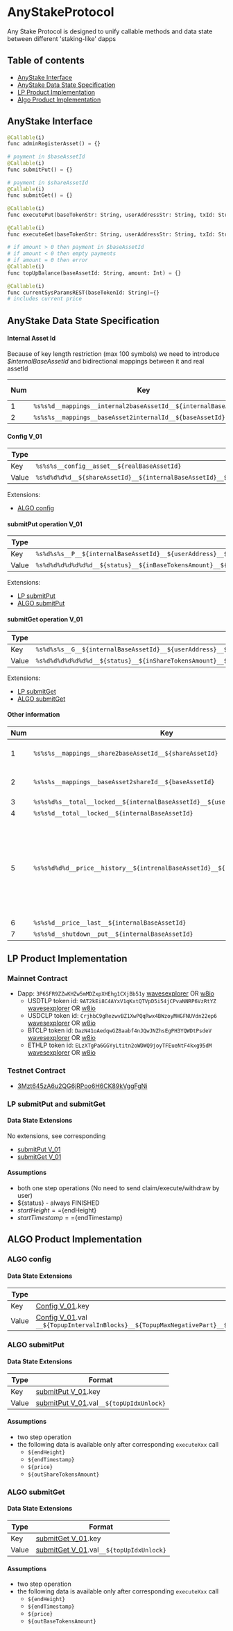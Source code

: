 # AnyStakeProtocol
Any Stake Protocol is designed to unify callable methods and data state between different 'staking-like' dapps

## Table of contents
- [AnyStake Interface](#anystake-interface)
- [AnyStake Data State Specification](#anystake-data-state-specification)
- [LP Product Implementation](lp-product-implementation)
- [Algo Product Implementation](algo-product-implementation)

## AnyStake Interface
```python
@Callable(i)
func adminRegisterAsset() = {}
 
# payment in $baseAssetId
@Callable(i)
func submitPut() = {}
 
# payment in $shareAssetId
@Callable(i)
func submitGet() = {}
 
@Callable(i)
func executePut(baseTokenStr: String, userAddressStr: String, txId: String) = {}
 
@Callable(i)
func executeGet(baseTokenStr: String, userAddressStr: String, txId: String) = {}
 
# if amount > 0 then payment in $baseAssetId
# if amount < 0 then empty payments
# if amount = 0 then error
@Callable(i)
func topUpBalance(baseAssetId: String, amount: Int) = {}
 
@Callable(i)
func currentSysParamsREST(baseTokenId: String)={}
# includes current price
```

## AnyStake Data State Specification
#### Internal Asset Id
Because of key length restriction (max 100 symbols) we need to introduce _$internalBaseAssetId_ and bidirectional mappings between it and real assetId

Num| Key           | Type        | Optional? | Format and Description |
---| ------------- |------------ |---------- | ---------------------- |
1  | `%s%s%d__mappings__internal2baseAssetId__${internalBaseAssetId}`|String|No|Simple|
2  | `%s%s%s__mappings__baseAsset2internalId__${baseAssetId}`|String|No|Simple|

#### Config V_01

Type | Format   |
---- | ---- |
Key  | `%s%s%s__config__asset__${realBaseAssetId}` |
Value| `%s%d%d%d%d__${shareAssetId}__${internalBaseAssetId}__${decimalsMultBothTokens}__${decimalsMultPrice}__${getDelayBlocks}__...dataExtensions...` |

Extensions:
* [ALGO config](#algo-config)

#### submitPut operation V_01

Type | Format   |
---- | ---- |
Key  | `%s%d%s%s__P__${internalBaseAssetId}__${userAddress}__${txId}` |
Value| `%s%d%d%d%d%d%d%d__${status}__${inBaseTokensAmount}__${price}__${outShareTokensAmount}__${startHeight}__${startTimestamp}__${endHeight}__${endTimestamp}...dataExtensions...` |

Extensions:
* [LP submitPut](#lp-submitput-and-submitget)
* [ALGO submitPut](#algo-submitput)

#### submitGet operation V_01

Type | Format   |
---- | ---- |
Key  | `%s%d%s%s__G__${internalBaseAssetId}__${userAddress}__${txId}` |
Value| `%s%d%d%d%d%d%d%d__${status}__${inShareTokensAmount}__${price}__${outBaseTokensAmount}__${startHeight}__${startTimestamp}__${endHeight}__${endTimestamp}...dataExtensions...` |

Extensions:
* [LP submitGet](#lp-submitput-and-submitget)
* [ALGO submitGet](#algo-submitget)

#### Other information
Num| Key           | Type        | Optional? | Format | Description |
---| ------------- |------------ |---------- | -------| ------------|
1|`%s%s%s__mappings__share2baseAssetId__${shareAssetId}`|String|NO|Simple|mapping between ${shareAssetId} and real ${baseAssetId}|
2|`%s%s%s__mappings__baseAsset2shareId__${baseAssetId}` |String|NO|Simple|mapping between ${baseAssetId} and real ${shareAssetId}|
3|`%s%s%d%s__total__locked__${internalBaseAssetId}__${userAddress}`|String|YES|`%d%d__${sharedTokenAmount}__${baseTokenAmount}`||
4|`%s%s%d__total__locked__${internalBaseAssetId}`|String|NO|`%d%d__${sharedTokenAmount}__${baseTokenAmount}`||
5|`%s%s%d%d%d__price__history__${intrenalBaseAssetId}__${height}__${timestamp}`|Integer|YES|Simple|It is difficult to use ${decimalsMult} from asset config because assets with 0 decimals will have bad price (300/200=1.5 ~ 1) ${decimalsMultPrice} has been introduce to resolve this problem|
6|`%s%s%d__price__last__${internalBaseAssetId}`|Integer|NO|Simple||
7|`%s%s%d__shutdown__put__${internalBaseAssetId}`|Boolean|Yes|Simple. If true then put operation is blocked||


## LP Product Implementation

### Mainnet Contract
* Dapp: `3P6SFR9ZZwKHZw5mMDZxpXHEhg1CXjBb51y` [wavesexplorer](https://wavesexplorer.com/address/3P6SFR9ZZwKHZw5mMDZxpXHEhg1CXjBb51y/tx) OR [w8io](https://w8io.ru/3P6SFR9ZZwKHZw5mMDZxpXHEhg1CXjBb51y)
  * USDTLP token id: `9AT2kEi8C4AYxV1qKxtQTVpD5i54jCPvaNNRP6VzRtYZ` [wavesexplorer](https://wavesexplorer.com/assets/9AT2kEi8C4AYxV1qKxtQTVpD5i54jCPvaNNRP6VzRtYZ) OR  [w8io](https://w8io.ru/9AT2kEi8C4AYxV1qKxtQTVpD5i54jCPvaNNRP6VzRtYZ)
  * USDCLP token id: `CrjhbC9gRezwvBZ1XwPQqRwx4BWzoyMHGFNUVdn22ep6` [wavesexplorer](https://wavesexplorer.com/assets/CrjhbC9gRezwvBZ1XwPQqRwx4BWzoyMHGFNUVdn22ep6) OR  [w8io](https://w8io.ru/CrjhbC9gRezwvBZ1XwPQqRwx4BWzoyMHGFNUVdn22ep6)
  * BTCLP token id: `DazN41oAedqwGZ8aabf4nJQwJNZhsEgPH3YQWDtPsdeV` [wavesexplorer](https://wavesexplorer.com/assets/DazN41oAedqwGZ8aabf4nJQwJNZhsEgPH3YQWDtPsdeV) OR  [w8io](https://w8io.ru/DazN41oAedqwGZ8aabf4nJQwJNZhsEgPH3YQWDtPsdeV)
  * ETHLP token id: `ELzXTgPa6GGYyLtitn2oWDWQ9joyTFEueNtF4kxg95dM` [wavesexplorer](https://wavesexplorer.com/assets/ELzXTgPa6GGYyLtitn2oWDWQ9joyTFEueNtF4kxg95dM) OR  [w8io](https://w8io.ru/ELzXTgPa6GGYyLtitn2oWDWQ9joyTFEueNtF4kxg95dM)

### Testnet Contract
* [3Mzt645zA6u2QG6jRPoo6H6CK89kVggFgNi](https://testnet.wavesexplorer.com/address/3Mzt645zA6u2QG6jRPoo6H6CK89kVggFgNi/tx)

### LP submitPut and submitGet
#### Data State Extensions
No extensions, see corresponding
* [submitPut V_01](#submitput-operation-v_01)
* [submitGet V_01](#submitget-operation-v_01)

#### Assumptions
* both one step operations (No need to send claim/execute/withdraw by user)
* ${status} - always FINISHED
* ${startHeight} == ${endHeight}
* ${startTimestamp} == ${endTimestamp}


## ALGO Product Implementation
### ALGO config
#### Data State Extensions
Type | Format   |
---- | ---- |
Key  | [Config V_01](#config-v_01).key |
Value| [Config V_01](#config-v_01).val `__${TopupIntervalInBlocks}__${TopupMaxNegativePart}__${TopupManagerAddress}__${SubmitLimitsBaseMax}__${SubmitLimitsBaseReset}__${SubmitLimitsShareMax}__${SubmitLimitsShareReset}` |

### ALGO submitPut

#### Data State Extensions
Type | Format   |
---- | ---- |
Key  | [submitPut V_01](#submitput-operation-v_01).key |
Value| [submitPut V_01](#submitput-operation-v_01).val`__${topUpIdxUnlock}` |

#### Assumptions
* two step operation
* the following data is available only after corresponding `executeXxx` call
   * `${endHeight}`
   * `${endTimestamp}`
   * `${price}`
   * `${outShareTokensAmount}`

### ALGO submitGet

#### Data State Extensions
Type | Format   |
---- | ---- |
Key  | [submitGet V_01](#submitget-operation-v_01).key |
Value| [submitGet V_01](#submitget-operation-v_01).val`__${topUpIdxUnlock}` |

#### Assumptions
* two step operation
* the following data is available only after corresponding `executeXxx` call
   * `${endHeight}`
   * `${endTimestamp}`
   * `${price}`
   * `${outBaseTokensAmount}`

